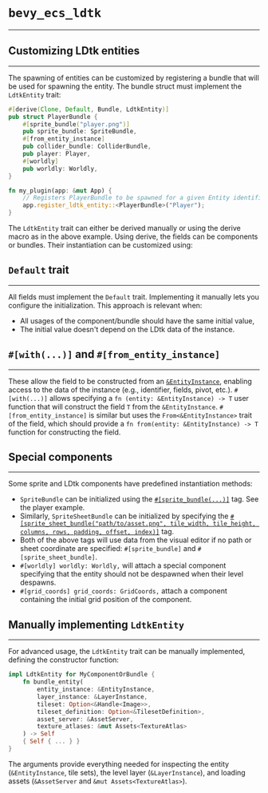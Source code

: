 # `bevy_ecs_ldtk`

---

## Customizing LDtk entities

---

The spawning of entities can be customized by registering a bundle that will be used for spawning the entity. The bundle struct must implement the `LdtkEntity` trait:

```rust
#[derive(Clone, Default, Bundle, LdtkEntity)]
pub struct PlayerBundle {
    #[sprite_bundle("player.png")]
    pub sprite_bundle: SpriteBundle,
    #[from_entity_instance]
    pub collider_bundle: ColliderBundle,
    pub player: Player,
    #[worldly]
    pub worldly: Worldly,
}

fn my_plugin(app: &mut App) {
    // Registers PlayerBundle to be spawned for a given Entity identifier
    app.register_ldtk_entity::<PlayerBundle>("Player");
}
```

The `LdtkEntity` trait can either be derived manually or using the derive macro as in the above example. Using derive, the fields can be components or bundles. Their instantiation can be customized using:

## `Default` trait

---

All fields must implement the `Default` trait. Implementing it manually lets you configure the initialization. This approach is relevant when:

- All usages of the component/bundle should have the same initial value,
- The initial value doesn't depend on the LDtk data of the instance.

## `#[with(...)]` and `#[from_entity_instance]`

---

These allow the field to be constructed from an [`&EntityInstance`](https://docs.rs/bevy_ecs_ldtk/latest/bevy_ecs_ldtk/ldtk/struct.EntityInstance.html), enabling access to the data of the instance (e.g., identifier, fields, pivot, etc.).
`#[with(...)]` allows specifying a `fn (entity: &EntityInstance) -> T` user function that will construct the field `T` from the `&EntityInstance`. `#[from_entity_instance]` is similar but uses the `From<&EntityInstance>` trait of the field, which should provide a `fn from(entity: &EntityInstance) -> T` function for constructing the field.

## Special components

---

Some sprite and LDtk components have predefined instantiation methods:

- `SpriteBundle` can be initialized using the [`#[sprite_bundle(...)]`](https://docs.rs/bevy_ecs_ldtk/latest/bevy_ecs_ldtk/app/trait.LdtkEntity.html#sprite_bundle) tag. See the player example.
- Similarly, `SpriteSheetBundle` can be initialized by specifying the [`#[sprite_sheet_bundle("path/to/asset.png", tile_width, tile_height, columns, rows, padding, offset, index)]`](https://docs.rs/bevy_ecs_ldtk/latest/bevy_ecs_ldtk/app/trait.LdtkEntity.html#sprite_sheet_bundle) tag.
- Both of the above tags will use data from the visual editor if no path or sheet coordinate are specified: `#[sprite_bundle]` and `#[sprite_sheet_bundle]`.
- `#[worldly] worldly: Worldly,` will attach a special component specifying that the entity should not be despawned when their level despawns.
- `#[grid_coords] grid_coords: GridCoords,` attach a component containing the initial grid position of the component.

## Manually implementing `LdtkEntity`

---

For advanced usage, the `LdtkEntity` trait can be manually implemented, defining the constructor function:

```rust
impl LdtkEntity for MyComponentOrBundle {
    fn bundle_entity(
        entity_instance: &EntityInstance,
        layer_instance: &LayerInstance,
        tileset: Option<&Handle<Image>>,
        tileset_definition: Option<&TilesetDefinition>,
        asset_server: &AssetServer,
        texture_atlases: &mut Assets<TextureAtlas>
    ) -> Self
    { Self { ... } }
}
```

The arguments provide everything needed for inspecting the entity (`&EntityInstance`, tile sets), the level layer (`&LayerInstance`), and loading assets (`&AssetServer` and `&mut Assets<TextureAtlas>`).
